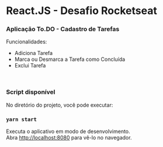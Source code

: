 # React.JS - Desafio Rocketseat


### Aplicação To.DO - Cadastro de Tarefas

Funcionalidades:
- Adiciona Tarefa
- Marca ou Desmarca a Tarefa como Concluída
- Exclui Tarefa

<br>

### Script disponível
No diretório do projeto, você pode executar:

### `yarn start`

Executa o aplicativo em modo de desenvolvimento.\
Abra [http://localhost:8080](http://localhost:8080) para vê-lo no navegador.
